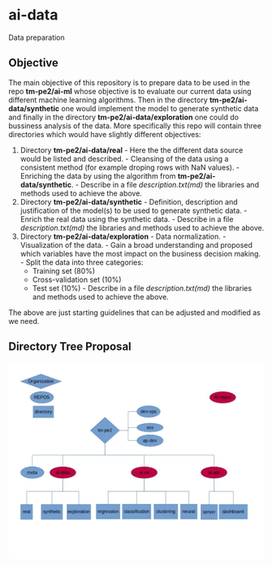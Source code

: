 # ai-data
Data preparation

## Objective
  The main objective of this repository is to prepare data to be used in the repo **tm-pe2/ai-ml** whose objective is to evaluate our current data using different machine learning algorithms. Then in the directory **tm-pe2/ai-data/synthetic** one would implement the model to generate synthetic data and finally in the directory **tm-pe2/ai-data/exploration** one could do bussiness analysis of the data. More specifically this repo will contain three directories which would have slightly different objectives:
  1. Directory **tm-pe2/ai-data/real**
    - Here the the different data source would be listed and described.
    - Cleansing of the data using a consistent method (for example droping rows with NaN values).
    - Enriching the data by using the algorithm from **tm-pe2/ai-data/synthetic**.
    - Describe in a file *description.txt(md)* the libraries and methods used to achieve the above.
  3. Directory **tm-pe2/ai-data/synthetic**
    - Definition, description and justification of the model(s) to be used to generate synthetic data.
    - Enrich the real data using the synthetic data.
    - Describe in a file *description.txt(md)* the libraries and methods used to achieve the above.
  4. Directory **tm-pe2/ai-data/exploration**
    - Data normalization.
    - Visualization of the data.
    - Gain a broad understanding and proposed which variables have the most impact on the business decision making.
    - Split the data into three categories: 
      - Training set (80%)
      - Cross-validation set (10%)
      - Test set (10%)
    - Describe in a file *description.txt(md)* the libraries and methods used to achieve the above.

The above are just starting guidelines that can be adjusted and modified as we need.

## Directory Tree Proposal
  ![AITREE!](./working_directory_proposal.jpg)
